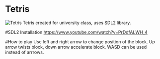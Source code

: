 # Tetris
![Tetris](https://i.imgur.com/E6gdTlE.png)
Tetris created for university class, uses SDL2 library.

#SDL2 Installation
https://www.youtube.com/watch?v=PrDdfALWH_4

#How to play
Use left and right arrow to change position of the block.
Up arrow twists block, down arrow accelerate block.
WASD can be used instead of arrrows.